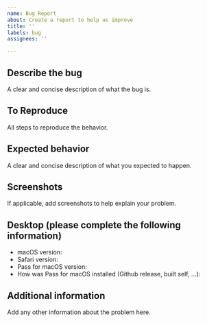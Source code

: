 ```yaml
---
name: Bug Report
about: Create a report to help us improve
title: ''
labels: bug
assignees: ''

---
```


## Describe the bug
A clear and concise description of what the bug is.

## To Reproduce
All steps to reproduce the behavior.

## Expected behavior
A clear and concise description of what you expected to happen.

## Screenshots
If applicable, add screenshots to help explain your problem.

## Desktop (please complete the following information)
 - macOS version:
 - Safari version:
 - Pass for macOS version:
 - How was Pass for macOS installed (Github release, built self, ...):

## Additional information
Add any other information about the problem here.
